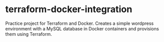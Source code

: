 # terraform-docker-integration

Practice project for Terraform and Docker. Creates a simple wordpress environment with a MySQL database in Docker containers and provisions them using Terraform.

